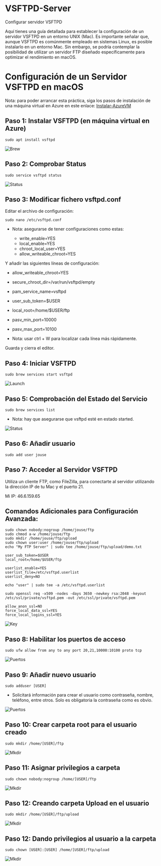 # VSFTPD-Server
Configurar servidor VSFTPD

Aquí tienes una guía detallada para establecer la configuración de un servidor VSFTPD en un entorno UNIX (Mac). Es importante señalar que, aunque VSFTPD es comúnmente empleado en sistemas Linux, es posible instalarlo en un entorno Mac. Sin embargo, se podría contemplar la posibilidad de utilizar un servidor FTP diseñado específicamente para optimizar el rendimiento en macOS.

# Configuración de un Servidor VSFTPD en macOS

Nota: para poder arrancar esta práctica, siga los pasos de instalación de una máquina virtual en Azure en este enlace:
[Instalar-AzureVM](https://github.com/jousemarquez/Administracion-Servidores-Web)

## Paso 1: Instalar VSFTPD (en máquina virtual en Azure)

    sudo apt install vsftpd

![Brew](https://github.com/jousemarquez/VSFTPD-Server/blob/master/Screenshots/01.png?raw=true)<br>

## Paso 2: Comprobar Status

    sudo service vsftpd status

![Status](https://github.com/jousemarquez/VSFTPD-Server/blob/master/Screenshots/02.png?raw=true)<br>

## Paso 3: Modificar fichero vsftpd.conf

Editar el archivo de configuración:

    sudo nano /etc/vsftpd.conf

- Nota: asegurarse de tener configuraciones como estas:

    - write_enable=YES
    - local_enable=YES
    - chroot_local_user=YES
    - allow_writeable_chroot=YES

Y añadir las siguientes líneas de configuración:

  - allow_writeable_chroot=YES
  - secure_chroot_dir=/var/run/vsftpd/empty
  - pam_service_name=vsftpd
  - user_sub_token=$USER
  - local_root=/home/$USER/ftp
  - pasv_min_port=10000
  - pasv_max_port=10100

- Nota: usar ctrl + W para localizar cada línea más rápidamente.

Guarda y cierra el editor.


## Paso 4: Iniciar VSFTPD

    sudo brew services start vsftpd

![Launch](https://github.com/jousemarquez/VSFTPD-Server/blob/master/Screenshots/02.png?raw=true)<br>

## Paso 5: Comprobación del Estado del Servicio

    sudo brew services list

  - Nota: hay que asegurarse que vsftpd esté en estado started.

![Status](https://github.com/jousemarquez/VSFTPD-Server/blob/master/Screenshots/03.png?raw=true)<br>

## Paso 6: Añadir usuario

    sudo add user jouse

## Paso 7: Acceder al Servidor VSFTPD

Utiliza un cliente FTP, como FileZilla, para conectarte al servidor utilizando la dirección IP de tu Mac y el puerto 21.

Mi IP: 46.6.159.65

## Comandos Adicionales para Configuración Avanzada:

    sudo chown nobody:nogroup /home/jouse/ftp
    sudo chmod a-w /home/jouse/ftp
    sudo mkdir /home/jouse/ftp/upload
    sudo chown user:user /home/jouse/ftp/upload
    echo "My FTP Server" | sudo tee /home/jouse/ftp/upload/demo.txt

    user_sub_token=$USER
    local_root=/home/$USER/ftp

    userlist_enable=YES
    userlist_file=/etc/vsftpd.userlist
    userlist_deny=NO

    echo "user" | sudo tee -a /etc/vsftpd.userlist

    sudo openssl req -x509 -nodes -days 3650 -newkey rsa:2048 -keyout /etc/ssl/private/vsftpd.pem -out /etc/ssl/private/vsftpd.pem

    allow_anon_ssl=NO
    force_local_data_ssl=YES
    force_local_logins_ssl=YES

![Key](https://github.com/jousemarquez/VSFTPD-Server/blob/master/Screenshots/key.png?raw=true)<br>

## Paso 8: Habilitar los puertos de acceso

    sudo ufw allow from any to any port 20,21,10000:10100 proto tcp

![Puertos](https://github.com/jousemarquez/VSFTPD-Server/blob/master/Screenshots/04.png?raw=true)<br>

## Paso 9: Añadir nuevo usuario

    sudo adduser [USER]

- Solicitará información para crear el usuario como contraseña, nombre, teléfono, entre otros. Solo es obligatoria la contraseña como es obvio.

![Puertos](https://github.com/jousemarquez/VSFTPD-Server/blob/master/Screenshots/05.png?raw=true)<br>

## Paso 10: Crear carpeta root para el usuario creado

    sudo mkdir /home/[USER]/ftp

![Mkdir](https://github.com/jousemarquez/VSFTPD-Server/blob/master/Screenshots/06.png?raw=true)<br>

## Paso 11: Asignar privilegios a carpeta

    sudo chown nobody:nogroup /home/[USER]/ftp

![Mkdir](https://github.com/jousemarquez/VSFTPD-Server/blob/master/Screenshots/07.png?raw=true)<br>

## Paso 12: Creando carpeta Upload en el usuario

    sudo mkdir /home/[USER]/ftp/upload

![Mkdir](https://github.com/jousemarquez/VSFTPD-Server/blob/master/Screenshots/08.png?raw=true)<br>

## Paso 12: Dando privilegios al usuario a la carpeta

    sudo chown [USER]:[USER] /home/[USER]/ftp/upload

![Mkdir](https://github.com/jousemarquez/VSFTPD-Server/blob/master/Screenshots/09.png?raw=true)<br>